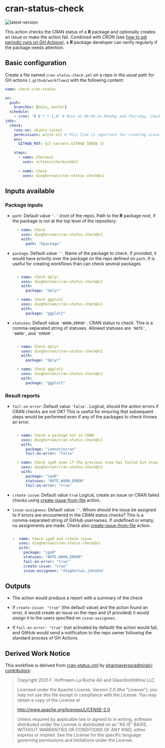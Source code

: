 # cran-status-check

![latest-version](https://img.shields.io/github/v/release/dieghernan/cran-status-check)

This action checks the CRAN status of a **R** package and optionally creates an
issue or make the action fail. Combined with CRON (see [how to set periodic runs
on GH
Actions](https://docs.github.com/en/actions/using-workflows/events-that-trigger-workflows#schedule)),
a **R** package developer can verify regularly if the package needs attention.

## Basic configuration

Create a file named `cran-status-check.yml` on a repo in the usual path for GH
actions (`.github/workflows`) with the following content:

``` yaml
name: check-cran-status

on:
  push:
    branches: [main, master]
  schedule:
    - cron: '0 6 * * 1,4' # Runs at 06:00 on Monday and Thursday, check https://crontab.guru/
jobs:
  check:
    runs-on: ubuntu-latest
    permissions: write-all # This line is important for creating issues, should be on jobs or global
    env:
      GITHUB_PAT: ${{ secrets.GITHUB_TOKEN }}

    steps:
      - name: Checkout
        uses: actions/checkout@v3
        
      - name: Check
        uses: dieghernan/cran-status-check@v1
```

## Inputs available

### Package inputs

-   `path`: Default value `'.'` (root of the repo). Path to the **R** package
    root, if the package is not at the top level of the repository.

    ``` yaml
      - name: Check
        uses: dieghernan/cran-status-check@v1
        with:
          path: "Rpackage"
    ```

-   `package`: Default value `''`. Name of the package to check. If provided, it
    would have priority over the package on the repo defined on `path`. It is
    useful for creating workflows than can check several packages

    ``` yaml

      - name: Check dplyr
        uses: dieghernan/cran-status-check@v1
        with:
          package: "dplyr"

      - name: Check ggplot2
        uses: dieghernan/cran-status-check@v1
        with:
          package: "ggplot2"    
    ```

-   `statuses`: Default value `'WARN,ERROR'`. CRAN status to check. This is a
    comma-separated string of statuses. Allowed statuses are `'NOTE'`, `'WARN'`,
    and `'ERROR'`.

    ``` yaml

      - name: Check dplyr
        uses: dieghernan/cran-status-check@v1
        with:
          package: "dplyr"

      - name: Check ggplot2
        uses: dieghernan/cran-status-check@v1
        with:
          package: "ggplot2"    
    ```

### Result reports

-   `fail-on-error`: Default value `'false'`. Logical, should the action errors
    if CRAN checks are not OK? This is useful for ensuring that subsequent steps
    would be performed even if any of the packages to check throws an error.

    ``` yaml

      - name: Check a package not in CRAN
        uses: dieghernan/cran-status-check@v1
        with:
          package: "iamnotincran"
          fail-on-error: "false"

      - name: Check igoR even if the previous step has failed but stop here
        uses: dieghernan/cran-status-check@v1
        with:
          package: "igoR"
          statuses: "NOTE,WARN,ERROR"
          fail-on-error: "true"
    ```

-   `create-issue`: Default value `true` Logical, create an issue on CRAN failed
    checks using
    [create-issue-from-file](https://github.com/peter-evans/create-issue-from-file)
    action.

-   `issue-assignees`: Default value `''`. Whom should the issue be assigned to
    if errors are encountered in the CRAN status checks? This is a
    comma-separated string of GitHub usernames. If undefined or empty, no
    assignments are made. Check also
    [create-issue-from-file](https://github.com/peter-evans/create-issue-from-file)
    action.

    ``` yaml

    -  name: Check igoR and create issue 
       uses: dieghernan/cran-status-check@v1
       with: 
         package: "igoR" 
         statuses: "NOTE,WARN,ERROR" 
         fail-on-error: "true"
         create-issue: "true" 
         issue-assignees: "dieghernan,johndoe"
    ```

## Outputs

-   The action would produce a report with a summary of the check

-   If `create-issue: "true"` (the default value) and the action found an error,
    it would create an issue on the repo and (if provided) it would assign it to
    the users specified on `issue-assignees`.

-   if `fail-on-error: "true"` (not activated by default) the action would fail,
    and GitHub would send a notification to the repo owner following the
    standard process of GH Actions.

## Derived Work Notice

This workflow is derived from
[cran-status.yml](https://github.com/pharmaverse/admiralci/blob/61347fe11955297818b3ca7814fc7328f2ad7840/.github/workflows/cran-status.yml)
by [pharmaverse/admiralci
contributors](https://github.com/pharmaverse/admiralci/graphs/contributors):

> Copyright 2021 F. Hoffmann-La Roche AG and GlaxoSmithKline LLC
>
> Licensed under the Apache License, Version 2.0 (the "License"); you may not
> use this file except in compliance with the License. You may obtain a copy of
> the License at
>
> <http://www.apache.org/licenses/LICENSE-2.0>
>
> Unless required by applicable law or agreed to in writing, software
> distributed under the License is distributed on an "AS IS" BASIS, WITHOUT
> WARRANTIES OR CONDITIONS OF ANY KIND, either express or implied. See the
> License for the specific language governing permissions and limitations under
> the License.
